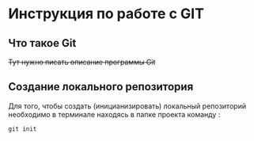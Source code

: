 # **Инструкция по работе с GIT**
## Что такое Git

~~Тут нужно писать описание программы Git~~
## Создание локального репозитория ##
Для того, чтобы создать (иницианизировать) локальный репозиторий необходимо в терминале находясь в папке проекта команду :

    git init
    


